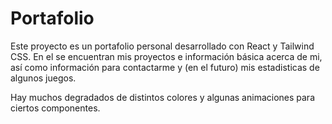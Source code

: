 # Portafolio

Este proyecto es un portafolio personal desarrollado con React y Tailwind CSS. En el se encuentran mis proyectos e información básica acerca de mi, así como información para contactarme y (en el futuro) mis estadisticas de algunos juegos.

Hay muchos degradados de distintos colores y algunas animaciones para ciertos componentes.